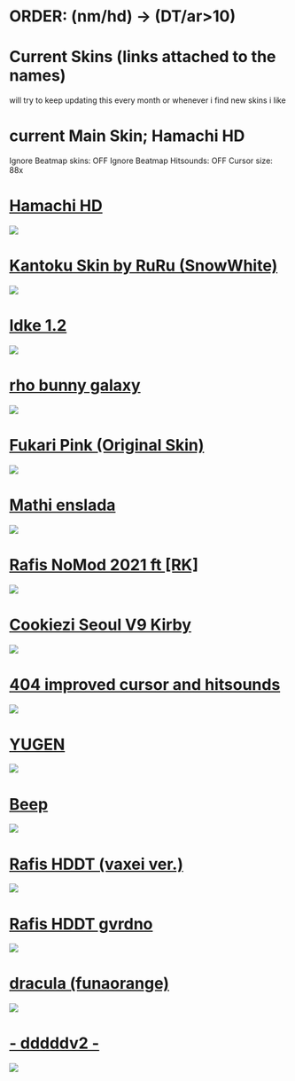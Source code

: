 # ORDER: (nm/hd) → (DT/ar>10)
# Current Skins (links attached to the names)
will try to keep updating this every month or whenever i find new skins i like
# current Main Skin; Hamachi HD
Ignore Beatmap skins: OFF
Ignore Beatmap Hitsounds: OFF
Cursor size: 88x

# [Hamachi HD](https://mega.nz/file/QV5EURAL#Vc5NZamQdwq0IM2uFaqICz6exbFyAdbQRdv1U0r3gck)
![](https://osu.ppy.sh/ss/16573515/66dd)

# [Kantoku Skin by RuRu (SnowWhite)](https://joofixd.s-ul.eu/paFbrEnp)
![](https://osu.ppy.sh/ss/14126836/e5d4)

# [Idke 1.2](https://www.mediafire.com/folder/aq1ufnj0yibds/idke%201.2)
![](https://osu.ppy.sh/ss/12833768)

# [rho bunny galaxy](https://mega.nz/file/xb4ASTBA#2uMW0A_m5gBjJc9lS2NINQzi3HbqgPfLMIn4nzzIm6s)
![](https://osu.ppy.sh/ss/16605109/9c16)

# [Fukari Pink (Original Skin)](https://dl.dropboxusercontent.com/s/h6shw93yneae35g/Fukari%20Pink.osk)
![](https://osu.ppy.sh/ss/16544412/1d56)

# [Mathi enslada](https://mega.nz/file/341T3CLR#5t8J0ThyYlNASzj8bTWf-mNdte1-5SUawKJKwrOJEiY)
![](https://osu.ppy.sh/ss/16544450/e2f2)

# [Rafis NoMod 2021 ft [RK]](https://mega.nz/folder/XBNSAZgA#a1Ehpcb_2TlUgwE5uHkRSw)
![](https://cdn.discordapp.com/attachments/697946986812276787/817138668342083584/nm1.png)

# [Cookiezi Seoul V9 Kirby](https://www.mediafire.com/file/muj1vncr1msalgr/-+_Seoul_v9_Personal_Skin_Kirby.osk/file)
![](https://osu.ppy.sh/ss/16573450/44cf)

# [404 improved cursor and hitsounds](https://dl.dropboxusercontent.com/s/n7ys6jpso7vs0kv/404%20SkinNotFound%20v2.osk)
![](https://osu.ppy.sh/ss/13488989/a76a)

# [YUGEN](https://drive.google.com/file/d/1UoyIbbcbl_F5S9Ku2qzCXWYIfN-RdYiN/view)
![](https://osu.ppy.sh/ss/15244377/36f0)

# [Beep](https://www.dropbox.com/s/h5chgecj4r089d5/Beep.osk?dl=0)
![](https://osu.ppy.sh/ss/16573471/4954)

# [Rafis HDDT (vaxei ver.)](https://www.mediafire.com/file/narmsngirt80dai/Rafis_HDDT_%28vaxei_ver.%29.osk/file)
![](https://osu.ppy.sh/ss/14306787/1c8c)

# [Rafis HDDT gvrdno](https://dl.dropboxusercontent.com/s/cfob6vaj1wq0zrh/Rafis%20HDDT%20gvrdno.osk)
![](https://osu.ppy.sh/ss/16544400/7a22)

# [dracula (funaorange)](https://www.dropbox.com/s/n57ci29mq0ni815/dracula_final.osk?dl=0)
![](https://osu.ppy.sh/ss/13421944/da9d)

# [- dddddv2 -](https://mega.nz/file/JGgQwTqB#KPl0hAYEWxrTc0ZayUpjx9OCG3QRn6z3OknbOGBnHqM) 
![](https://osu.ppy.sh/ss/11860986)
